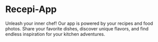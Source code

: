 # Recepi-App
Unleash your inner chef! Our app is powered by your recipes and food photos. Share your favorite dishes, discover unique flavors, and find endless inspiration for your kitchen adventures.
